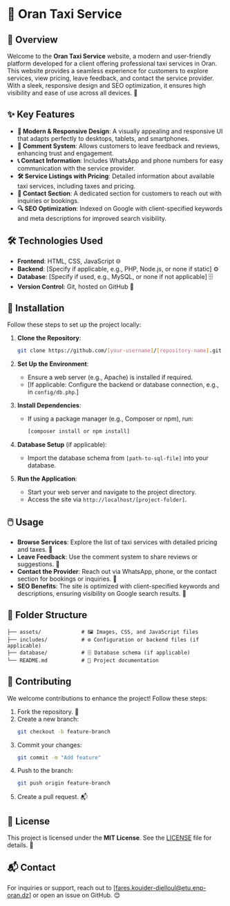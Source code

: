 # 🚖 Oran Taxi Service

## 🌟 Overview
Welcome to the **Oran Taxi Service** website, a modern and user-friendly platform developed for a client offering professional taxi services in Oran. This website provides a seamless experience for customers to explore services, view pricing, leave feedback, and contact the service provider. With a sleek, responsive design and SEO optimization, it ensures high visibility and ease of use across all devices. 🚗

## ✨ Key Features
- **🎨 Modern & Responsive Design**: A visually appealing and responsive UI that adapts perfectly to desktops, tablets, and smartphones.
- **💬 Comment System**: Allows customers to leave feedback and reviews, enhancing trust and engagement.
- **📞 Contact Information**: Includes WhatsApp and phone numbers for easy communication with the service provider.
- **🛠️ Service Listings with Pricing**: Detailed information about available taxi services, including taxes and pricing.
- **📍 Contact Section**: A dedicated section for customers to reach out with inquiries or bookings.
- **🔍 SEO Optimization**: Indexed on Google with client-specified keywords and meta descriptions for improved search visibility.

## 🛠️ Technologies Used
- **Frontend**: HTML, CSS, JavaScript 🌐
- **Backend**: [Specify if applicable, e.g., PHP, Node.js, or none if static] ⚙️
- **Database**: [Specify if used, e.g., MySQL, or none if not applicable] 🗄️
- **Version Control**: Git, hosted on GitHub 🐙

## 🚀 Installation
Follow these steps to set up the project locally:

1. **Clone the Repository**:
   ```bash
   git clone https://github.com/[your-username]/[repository-name].git
   ```

2. **Set Up the Environment**:
   - Ensure a web server (e.g., Apache) is installed if required.
   - [If applicable: Configure the backend or database connection, e.g., in `config/db.php`.]

3. **Install Dependencies**:
   - If using a package manager (e.g., Composer or npm), run:
     ```bash
     [composer install or npm install]
     ```

4. **Database Setup** (if applicable):
   - Import the database schema from `[path-to-sql-file]` into your database.

5. **Run the Application**:
   - Start your web server and navigate to the project directory.
   - Access the site via `http://localhost/[project-folder]`.

## 🖱️ Usage
- **Browse Services**: Explore the list of taxi services with detailed pricing and taxes. 🚕
- **Leave Feedback**: Use the comment system to share reviews or suggestions. 💬
- **Contact the Provider**: Reach out via WhatsApp, phone, or the contact section for bookings or inquiries. 📲
- **SEO Benefits**: The site is optimized with client-specified keywords and descriptions, ensuring visibility on Google search results. 🔎

## 📂 Folder Structure
```plaintext
├── assets/             # 🖼️ Images, CSS, and JavaScript files
├── includes/           # ⚙️ Configuration or backend files (if applicable)
├── database/           # 🗄️ Database schema (if applicable)
└── README.md           # 📖 Project documentation
```

## 🤝 Contributing
We welcome contributions to enhance the project! Follow these steps:
1. Fork the repository. 🍴
2. Create a new branch:
   ```bash
   git checkout -b feature-branch
   ```
3. Commit your changes:
   ```bash
   git commit -m "Add feature"
   ```
4. Push to the branch:
   ```bash
   git push origin feature-branch
   ```
5. Create a pull request. 📬

## 📜 License
This project is licensed under the **MIT License**. See the [LICENSE](LICENSE) file for details. 📄

## 📬 Contact
For inquiries or support, reach out to [fares.kouider-djelloul@etu.enp-oran.dz] or open an issue on GitHub. 😊